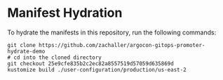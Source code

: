 # Manifest Hydration

To hydrate the manifests in this repository, run the following commands:

```shell
git clone https://github.com/zachaller/argocon-gitops-promoter-hydrate-demo
# cd into the cloned directory
git checkout 25e9cfe835b2c2ec82a8557519d57059d635869d
kustomize build ./user-configuration/production/us-east-2
```
